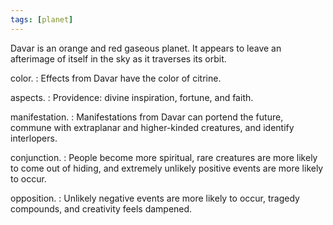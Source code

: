 ```yaml
---
tags: [planet]
---
```


Davar is an orange and red gaseous planet. It appears to leave an afterimage of itself in the sky as it traverses its orbit.

color.
: Effects from Davar have the color of <span class="text-[#f1c211]">citrine</span>.

aspects.
: Providence: divine inspiration, fortune, and faith.

manifestation.
: Manifestations from Davar can portend the future, commune with extraplanar and higher-kinded creatures, and identify interlopers.

conjunction.
: People become more spiritual, rare creatures are more likely to come out of hiding, and extremely unlikely positive events are more likely to occur.

opposition.
: Unlikely negative events are more likely to occur, tragedy compounds, and creativity feels dampened.
